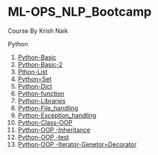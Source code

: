 # ML-OPS_NLP_Bootcamp
Course By Krish Naik

Python
1.  [Python-Basic](https://github.com/piidus/ML-OPS_NLP_Bootcamp/blob/main/python_practice/assignment_question.ipynb)
2.  [Python-Basic-2](https://github.com/piidus/ML-OPS_NLP_Bootcamp/blob/main/python_practice/assignments.ipynb)
3.  [Pthon-List](https://github.com/piidus/ML-OPS_NLP_Bootcamp/blob/main/python_practice/list_Assignment.ipynb)
4.  [Python=Set](https://github.com/piidus/ML-OPS_NLP_Bootcamp/blob/main/python_practice/sets_assignment.ipynb)
5.  [Python-Dict](https://github.com/piidus/ML-OPS_NLP_Bootcamp/blob/main/python_practice/dictionaries_assignment.ipynb)
6.  [Python-function](https://github.com/piidus/ML-OPS_NLP_Bootcamp/blob/main/python_practice/advancefunctions.ipynb)
7.  [Python-Libraries](https://github.com/piidus/ML-OPS_NLP_Bootcamp/blob/main/python_practice/packagesquestion.ipynb) 
8.  [Python-File_handling](https://github.com/piidus/ML-OPS_NLP_Bootcamp/blob/main/python_practice/filehandlingquestions.ipynb)
9.  [Python-Exception_handling](https://github.com/piidus/ML-OPS_NLP_Bootcamp/blob/main/python_practice/exceptionhandlingquestions.ipynb)
10.  [Python-Class-OOP](https://github.com/piidus/ML-OPS_NLP_Bootcamp/blob/main/python_practice/classesobjectquestions.ipynb)
11.  [Python-OOP -Inheritance](https://github.com/piidus/ML-OPS_NLP_Bootcamp/blob/main/python_practice/inhertiancequestions.ipynb)
12.  [Python-OOP -test](https://github.com/piidus/ML-OPS_NLP_Bootcamp/blob/main/python_practice/oopsQUESTION.ipynb)
12.  [Python-OOP -Iterator-Genetor=Decorator](https://github.com/piidus/ML-OPS_NLP_Bootcamp/blob/main/python_practice/itergendecorquestion.ipynb)